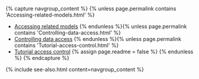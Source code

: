 {% capture navgroup_content %}
  {% unless page.permalink contains 'Accessing-related-models.html' %}
* [Accessing related models](Accessing-related-models.html)
  {% endunless %}{% unless page.permalink contains 'Controlling-data-access.html' %}
* [Controlling data access](Controlling-data-access.html)
  {% endunless %}{% unless page.permalink contains 'Tutorial-access-control.html' %}
* [Tutorial access control](Tutorial-access-control.html)
    {% assign page.readme = false %}
  {% endunless %}
{% endcapture %}

{% include see-also.html content=navgroup_content %}
